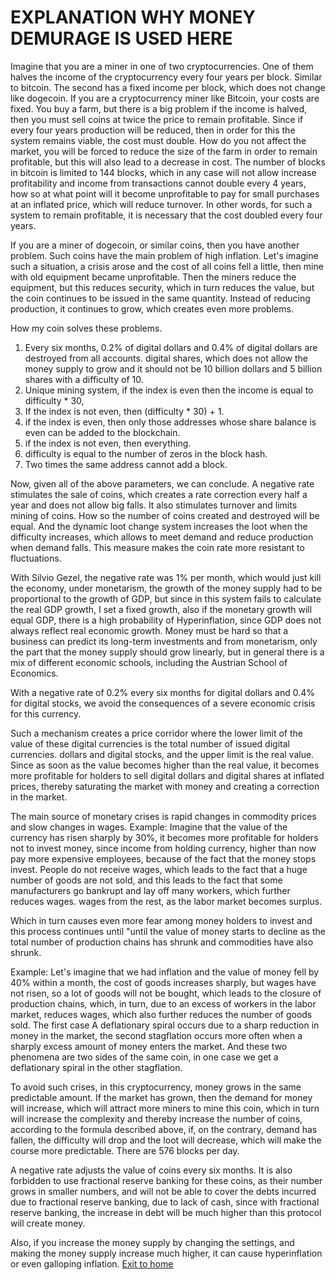 # EXPLANATION WHY MONEY DEMURAGE IS USED HERE
Imagine that you are a miner in one of two cryptocurrencies.
One of them halves the income of the cryptocurrency every four years per block.
Similar to bitcoin.
The second has a fixed income per block, which does not change like dogecoin.
If you are a cryptocurrency miner like Bitcoin, your costs are fixed.
You buy a farm, but there is a big problem if the income is halved,
then you must sell coins at twice the price to remain profitable.
Since if every four years production will be reduced, then in order for this
the system remains viable, the cost must double.
How do you not affect the market, you will be forced to reduce the size of the farm in order to
remain profitable, but this will also lead to a decrease in cost.
The number of blocks in bitcoin is limited to 144 blocks, which in any case will not allow
increase profitability and income from transactions cannot double every 4 years, how so
at what point will it become unprofitable to pay for small purchases at an inflated price, which
will reduce turnover.
In other words, for such a system to remain profitable, it is necessary that the cost
doubled every four years.

If you are a miner of dogecoin, or similar coins, then you have another problem.
Such coins have the main problem of high inflation. Let's imagine such a situation,
a crisis arose and the cost of all coins fell a little, then mine with old equipment
became unprofitable. Then the miners reduce the equipment, but this reduces security,
which in turn reduces the value, but the coin continues to be issued in the same quantity.
Instead of reducing production, it continues to grow, which creates
even more problems.

How my coin solves these problems.
1. Every six months, 0.2% of digital dollars and 0.4% of digital dollars are destroyed from all accounts.
   digital shares, which does not allow the money supply to grow and it should not be 10 billion
   dollars and 5 billion shares with a difficulty of 10.
2. Unique mining system, if the index is even then the income is equal to difficulty * 30,
3. If the index is not even, then (difficulty * 30) + 1.
4. if the index is even, then only those addresses whose share balance is even can be added to the blockchain.
5. if the index is not even, then everything.
6. difficulty is equal to the number of zeros in the block hash.
7. Two times the same address cannot add a block.

Now, given all of the above parameters, we can conclude.
A negative rate stimulates the sale of coins, which creates a rate correction every
half a year and does not allow big falls. It also stimulates turnover and limits
mining of coins. How so the number of coins created and destroyed will be equal.
And the dynamic loot change system increases the loot when the difficulty
increases, which allows to meet demand and reduce production when demand falls.
This measure makes the coin rate more resistant to fluctuations.


With Silvio Gezel, the negative rate was 1% per month, which would just kill the economy,
under monetarism, the growth of the money supply had to be proportional to the growth of GDP, but since in
this system fails to calculate the real GDP growth, I set a fixed growth, also if the monetary growth
will equal GDP, there is a high probability of Hyperinflation, since GDP does not always reflect real economic growth.
Money must be hard so that a business can predict its long-term investments and from monetarism, only the part that
the money supply should grow linearly, but in general there is a mix of different economic schools, including the Austrian School of Economics.

With a negative rate of 0.2% every six months for digital dollars and 0.4% for digital stocks, we avoid the consequences of a severe
economic crisis for this currency.

Such a mechanism creates a price corridor where the lower limit of the value of these digital currencies is the total number of issued digital currencies.
dollars and digital stocks, and the upper limit is the real value. Since as soon as the value becomes higher than the real value,
it becomes more profitable for holders to sell digital dollars and digital shares at inflated prices, thereby saturating the market with money
and creating a correction in the market.

The main source of monetary crises is rapid changes in commodity prices and slow changes in wages.
Example: Imagine that the value of the currency has risen sharply by 30%, it becomes more profitable for holders not to invest money, since
income from holding currency, higher than now pay more expensive employees, because of the fact that the money stops
invest. People do not receive wages, which leads to the fact that a huge number of goods are not sold,
and this leads to the fact that some manufacturers go bankrupt and lay off many workers, which further reduces wages.
wages from the rest, as the labor market becomes surplus.

Which in turn causes even more fear among money holders to invest and this process continues until
"until the value of money starts to decline as the total number of production chains has shrunk and commodities have also shrunk.

Example: Let's imagine that we had inflation and the value of money fell by 40% within a month, the cost of goods increases sharply,
but wages have not risen, so a lot of goods will not be bought, which leads to the closure of production chains,
which, in turn, due to an excess of workers in the labor market, reduces wages, which also further reduces
the number of goods sold.
The first case A deflationary spiral occurs due to a sharp reduction in money in the market, the second
stagflation occurs more often when a sharply excess amount of money enters the market.
And these two phenomena are two sides of the same coin, in one case we get a deflationary spiral in the other
stagflation.

To avoid such crises, in this cryptocurrency, money grows in the same predictable amount.
If the market has grown, then the demand for money will increase, which will attract more miners to mine this coin, which in turn
will increase the complexity and thereby increase the number of coins, according to the formula described above, if, on the contrary, demand has fallen,
the difficulty will drop and the loot will decrease, which will make the course more predictable. There are 576 blocks per day.

A negative rate adjusts the value of coins every six months.
It is also forbidden to use fractional reserve banking for these coins, as their number grows in smaller numbers, and
will not be able to cover the debts incurred due to fractional reserve banking, due to lack of
cash, since with fractional reserve banking, the increase in debt will be much higher than this protocol will create money.

Also, if you increase the money supply by changing the settings, and making the money supply increase much higher, it can cause hyperinflation or
even galloping inflation.
[Exit to home](../documentationEng/documentationEng.md)